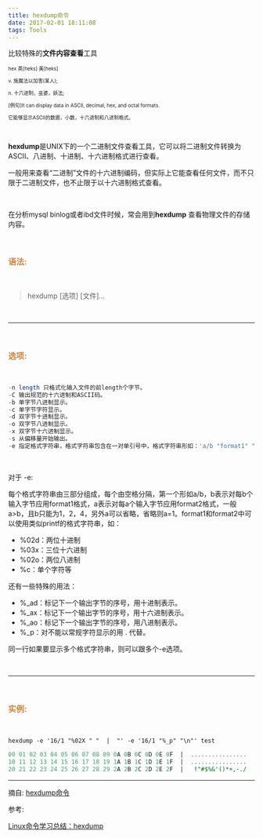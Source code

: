 ```yaml
---
title: hexdump命令
date: 2017-02-01 18:11:08
tags: Tools
---
```


比较特殊的**文件内容查看**工具


<font size=1>


hex	英[heks]
美[heks]

v.	施魔法以加害(某人);

n.	十六进制，巫婆，妖法;

[例句]It can display data in ASCII, decimal, hex, and octal formats.

它能够显示ASCII的数据，小数，十六进制和八进制格式。

</font>

<br>

**hexdump**是UNIX下的一个二进制文件查看工具，它可以将二进制文件转换为ASCII、八进制、十进制、十六进制格式进行查看。


一般用来查看“二进制”文件的十六进制编码，但实际上它能查看任何文件，而不只限于二进制文件，也不止限于以十六进制格式查看。



<br>


在分析mysql binlog或者ibd文件时候，常会用到**hexdump** 查看物理文件的存储内容。


<br>


### <font color="#CD853F">语法:</font>

<br>

> hexdump [选项] [文件]...

<br>

---

<br>


### <font color="#CD853F">选项:</font>

<br>


```sql
-n length 只格式化输入文件的前length个字节。
-C 输出规范的十六进制和ASCII码。
-b 单字节八进制显示。
-c 单字节字符显示。
-d 双字节十进制显示。
-o 双字节八进制显示。
-x 双字节十六进制显示。
-s 从偏移量开始输出。
-e 指定格式字符串，格式字符串包含在一对单引号中，格式字符串形如：'a/b "format1" "format2"'。
```

<br>


对于 -e:

每个格式字符串由三部分组成，每个由空格分隔，第一个形如a/b，b表示对每b个输入字节应用format1格式，a表示对每a个输入字节应用format2格式，一般a>b，且b只能为1，2，4，另外a可以省略，省略则a=1。format1和format2中可以使用类似printf的格式字符串，如：

- %02d：两位十进制
- %03x：三位十六进制
- %02o：两位八进制
- %c：单个字符等


还有一些特殊的用法：

- %_ad：标记下一个输出字节的序号，用十进制表示。
- %_ax：标记下一个输出字节的序号，用十六进制表示。
- %_ao：标记下一个输出字节的序号，用八进制表示。
- %_p：对不能以常规字符显示的用 . 代替。

同一行如果要显示多个格式字符串，则可以跟多个-e选项。

<br>

---

<br>


### <font color="#CD853F">实例:</font>

<br>



`hexdump -e '16/1 "%02X " "  |  "' -e '16/1 "%_p" "\n"' test`


```sql
00 01 02 03 04 05 06 07 08 09 0A 0B 0C 0D 0E 0F  |  ................  
10 11 12 13 14 15 16 17 18 19 1A 1B 1C 1D 1E 1F  |  ................  
20 21 22 23 24 25 26 27 28 29 2A 2B 2C 2D 2E 2F  |   !"#$%&'()*+,-./ 
```


---


摘自: [hexdump命令](https://man.linuxde.net/hexdump)

参考:

[Linux命令学习总结：hexdump](https://www.cnblogs.com/kerrycode/p/5077687.html)




